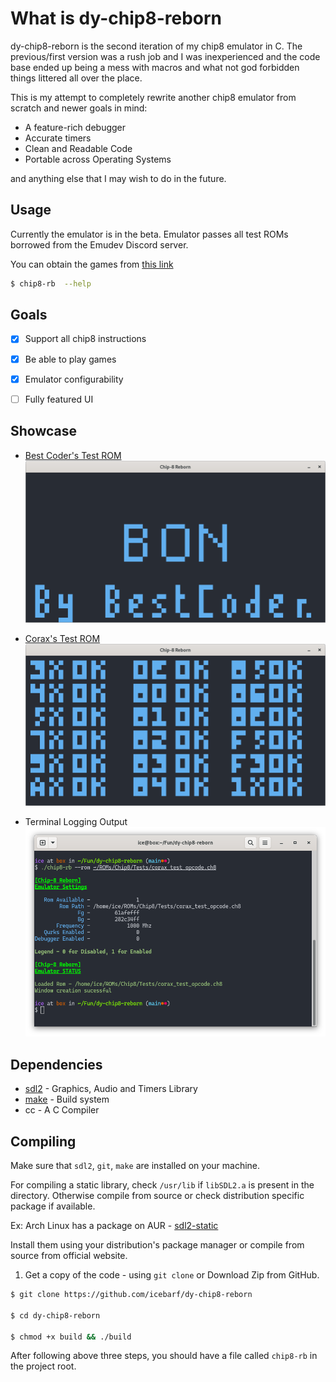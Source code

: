 # What is dy-chip8-reborn

dy-chip8-reborn is the second iteration of my chip8 emulator in C. The previous/first version was a rush job and I was inexperienced and the
code base ended up being a mess with macros and what not god forbidden things littered all over the place.

This is my attempt to completely rewrite another chip8 emulator from scratch and newer goals in mind:

- A feature-rich debugger
- Accurate timers
- Clean and Readable Code
- Portable across Operating Systems

and anything else that I may wish to do in the future.

## Usage

Currently the emulator is in the beta. Emulator passes all test ROMs borrowed from the Emudev Discord server.

You can obtain the games from [this link](https://johnearnest.github.io/chip8Archive/)

```sh
$ chip8-rb  --help
```

## Goals

- [x] Support all chip8 instructions

- [x] Be able to play games

- [x] Emulator  configurability

- [ ] Fully featured UI

## Showcase

- [Best Coder's Test ROM](https://cdn.discordapp.com/attachments/465586212804100106/482263586547302426/BC_test.ch8)
![Best Coder's Rom](assets/bc_test.png)

- [Corax's Test ROM](https://github.com/corax89/chip8-test-rom)
![Corax's Test ROM](assets/corax_test.png)

- Terminal Logging Output
![Terminal Log](assets/term_log.png)

## Dependencies

- [sdl2](https://libsdl.org/) - Graphics, Audio and Timers Library 
- [make](https://www.gnu.org/software/make/) - Build system
- cc   - A C Compiler
  
## Compiling

Make sure that `sdl2`, `git`, `make` are installed on your machine.

For compiling a static library, check `/usr/lib` if `libSDL2.a` is present in the directory.
Otherwise compile from source or check distribution specific package if available.

Ex: Arch Linux has a package on AUR - [sdl2-static](https://aur.archlinux.org/packages/sdl2-static)

Install them using your distribution's package manager or compile from source from official website.

1. Get a copy of the code - using `git clone` or Download Zip from GitHub.
```sh
$ git clone https://github.com/icebarf/dy-chip8-reborn

$ cd dy-chip8-reborn

$ chmod +x build && ./build
```

After following above three steps, you should have a file called `chip8-rb` in the project root.